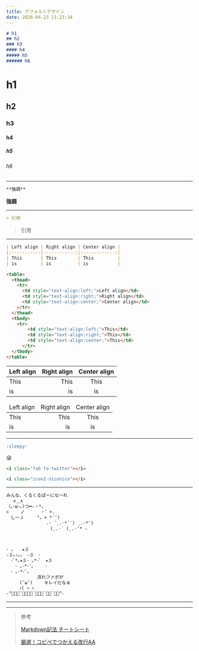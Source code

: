 ```yaml
---
title: デフォルトデザイン
date: 2020-04-23 21:23:34
---
```


``` md Markdown
# h1
## h2
### h3
#### h4
##### h5
###### h6
```
# h1
## h2
### h3
#### h4
##### h5
###### h6

<hr>

``` md Markdown
**強調**
```

**強調**

<hr>

``` md Markdown
> 引用 
```

> 引用 

<hr>

``` md table Markdown
| Left align | Right align | Center align |
|:-----------|------------:|:------------:|
| This       | This        | This         |
| is         | is          | is           |
```

``` html table html
<table>
  <thead>
    <tr>
      <td style="text-align:left;">Left align</td>
      <td style="text-align:right;">Right align</td>
      <td style="text-align:center;">Center align</td>
    </tr>
  </thead>
  <tbody>
    <tr>
        <td style="text-align:left;">This</td>
        <td style="text-align:right;">This</td>
        <td style="text-align:center;">This</td>
      </tr>
  </tbody>
</table>
```

| Left align | Right align | Center align |
|:-----------|------------:|:------------:|
| This       | This        | This         |
| is         | is          | is           |

<table>
  <thead>
    <tr>
      <td style="text-align:left;">Left align</td>
      <td style="text-align:right;">Right align</td>
      <td style="text-align:center;">Center align</td>
    </tr>
  </thead>
  <tbody>
    <tr>
      <td style="text-align:left;">This</td>
      <td style="text-align:right;">This</td>
      <td style="text-align:center;">This</td>
    </tr>
    <tr>
      <td style="text-align:left;">is</td>
      <td style="text-align:right;">is</td>
      <td style="text-align:center;">is</td>
    </tr>
  </tbody>
</table>



<hr>

``` markdown GithubEmoji
:sleepy:
```

:sleepy:

``` html fontawesome & icomoon
<i class="fab fa-twitter"></i>

<i class="icon2-niconico"></i>
```

<i class="fab fa-twitter"></i>

<i class="icon2-niconico"></i>

<hr>

``` html CA
みんな、くるくるぱーにな〜れ
　 ∧＿∧　
（｡･ω･｡)つ━☆・*。
⊂　　 ノ 　　　・゜+.
　しーＪ　　　°。+ *´¨)
　　　　　　　　　.· ´¸.·*´¨) ¸.·*¨)
　　　　　　　　　　(¸.·´ (¸.·'* ☆



･ ｡　　★彡
☆彡｡∴｡｡　☆彡　･
　･ﾟ*｡★彡･ ｡*･ﾟ　★彡
　　･ ｡･*･ﾟ｡　　 ･
　･ ｡･*･ﾟ｡
　　　　　　　流れファボが
　　　(˘ω˘) 　　キレイだなぁ
　　　ﾉ( ﾍ ﾍ
-^ﾞﾞﾞ`ﾞﾞﾞﾞ`ﾞﾞﾞ`ﾞﾞ`ﾞﾞ^-
```

<hr>
<hr>

>参考
>
> <a href="https://qiita.com/Qiita/items/c686397e4a0f4f11683d"> <i class="fas fa-globe"></i> Markdown記法 チートシート</a>
> 
> <a href="https://twitter.com/kaigyo_aa"> <i class="fab fa-twitter"></i> 厳選！コピペでつかえる改行AA</a>